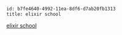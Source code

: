 ```
id: b7fe4640-4992-11ea-8df6-d7ab20fb1313
title: elixir school 
```

[elixir school](https://elixirschool.com/en)
